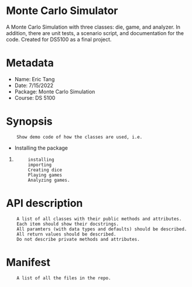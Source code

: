 # Monte Carlo Simulator
A Monte Carlo Simulation with three classes: die, game, and analyzer. In addition, there are unit tests, a scenario script, and documentation for the code. Created for DS5100 as a final project. 

# Metadata
- Name: Eric Tang
- Date: 7/15/2022
- Package: Monte Carlo Simulation
- Course: DS 5100

# Synopsis
        Show demo code of how the classes are used, i.e.
- Installing the package
1. 
            installing
            importing
            Creating dice
            Playing games
            Analyzing games.
# API description
        A list of all classes with their public methods and attributes.
        Each item should show their docstrings.
        All paramters (with data types and defaults) should be described.
        All return values should be described.
        Do not describe private methods and attributes.
# Manifest
        A list of all the files in the repo.
